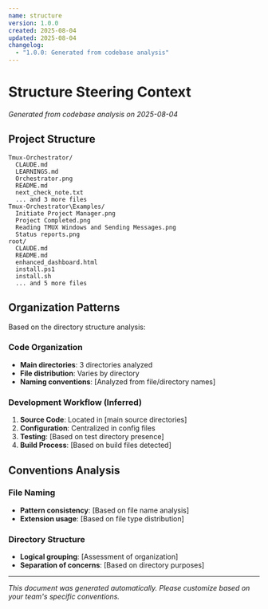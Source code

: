 ```yaml
---
name: structure
version: 1.0.0
created: 2025-08-04
updated: 2025-08-04
changelog:
  - "1.0.0: Generated from codebase analysis"
---
```


# Structure Steering Context

*Generated from codebase analysis on 2025-08-04*

## Project Structure

```
Tmux-Orchestrator/
  CLAUDE.md
  LEARNINGS.md
  Orchestrator.png
  README.md
  next_check_note.txt
  ... and 3 more files
Tmux-Orchestrator\Examples/
  Initiate Project Manager.png
  Project Completed.png
  Reading TMUX Windows and Sending Messages.png
  Status reports.png
root/
  CLAUDE.md
  README.md
  enhanced_dashboard.html
  install.ps1
  install.sh
  ... and 5 more files

```

## Organization Patterns

Based on the directory structure analysis:

### Code Organization
- **Main directories**: 3 directories analyzed
- **File distribution**: Varies by directory
- **Naming conventions**: [Analyzed from file/directory names]

### Development Workflow (Inferred)

1. **Source Code**: Located in [main source directories]
2. **Configuration**: Centralized in config files
3. **Testing**: [Based on test directory presence]
4. **Build Process**: [Based on build files detected]

## Conventions Analysis

### File Naming
- **Pattern consistency**: [Based on file name analysis]
- **Extension usage**: [Based on file type distribution]

### Directory Structure
- **Logical grouping**: [Assessment of organization]
- **Separation of concerns**: [Based on directory purposes]

---

*This document was generated automatically. Please customize based on your team's specific conventions.*
